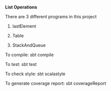**List Operations**

There are 3 different programs in this project

1. lastElement

2. Table

3. StackAndQueue

To compile: sbt compile

To test: sbt test

To check style: sbt scalastyle

To generate coverage report: sbt coverageReport
